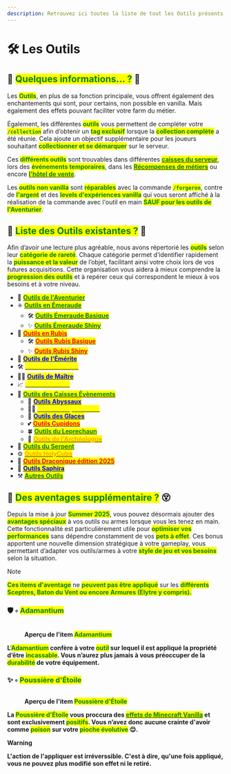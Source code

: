 ```yaml
---
description: Retrouvez ici toutes la liste de tout les Outils présents sur le serveur.
---
```


# 🛠️ Les Outils

## 💠 <mark style="color:green;">Quelques informations... ?</mark> 📃

Les <mark style="color:green;">**Outils**</mark>, en plus de sa fonction principale, vous offrent également des enchantements qui sont, pour certains, non possible en vanilla. Mais également des effets pouvant faciliter votre farm du métier.

Également, les différentes <mark style="color:green;">**outils**</mark> vous permettent de compléter votre **<mark style="color:green;">`/collection`</mark>** afin d’obtenir un <mark style="color:green;">**tag exclusif**</mark> lorsque la <mark style="color:green;">**collection complète**</mark> a été réunie. Cela ajoute un objectif supplémentaire pour les joueurs souhaitant <mark style="color:green;">**collectionner et se démarquer**</mark> sur le serveur.

Ces <mark style="color:green;">**différents outils**</mark> sont trouvables dans différentes [<mark style="color:green;">**caisses du serveur**</mark>](https://wiki.evolucraft.fr/le-gameplay/les-caisses), lors des <mark style="color:green;">**événements temporaires**</mark>, dans les [<mark style="color:green;">**Récompenses de métiers**</mark>](https://wiki.evolucraft.fr/le-gameplay/les-metiers#progression) ou encore [<mark style="color:green;">**l'hôtel de vente**</mark>](https://wiki.evolucraft.fr/le-gameplay/le-commerce#hotel-des-ventes).

Les <mark style="color:green;">**outils non vanilla**</mark> sont <mark style="color:green;">**réparables**</mark> avec la commande <mark style="color:green;">**`/forgeron`**</mark>, contre de <mark style="color:green;">**l'argent**</mark> et des <mark style="color:green;">**levels d'expériences vanilla**</mark> qui vous seront affiché à la réalisation de la commande avec l'outil en main <mark style="color:green;">**SAUF pour les outils de l'Aventurier**</mark>.

## 💠 <mark style="color:green;">Liste des Outils existantes ?</mark> 📑

Afin d’avoir une lecture plus agréable, nous avons répertorié les <mark style="color:green;">**outils**</mark> selon leur <mark style="color:green;">**catégorie de rareté**</mark>. Chaque catégorie permet d’identifier rapidement la <mark style="color:green;">**puissance et la valeur**</mark> de l’objet, facilitant ainsi votre choix lors de vos futures acquisitions. Cette organisation vous aidera à mieux comprendre la <mark style="color:green;">**progression des outils**</mark> et à repérer ceux qui correspondent le mieux à vos besoins et à votre niveau.  

* 🤠 [<mark style="color:green;"><strong>Outils de l'Aventurier</strong></mark>](https://wiki.evolucraft.fr/codex/outils/aventurier)
* ✳️ [<mark style="color:green;"><strong>Outils en Émeraude</strong></mark>](https://wiki.evolucraft.fr/codex/outils/emeraude)
  * 🛠️ [<mark style="color:green;"><strong>Outils Émeraude Basique</strong></mark>](https://wiki.evolucraft.fr/codex/outils/emeraude#outils-en-émeraude)
  * ✨ [<mark style="color:green;"><strong>Outils Émeraude Shiny</strong></mark>](https://wiki.evolucraft.fr/codex/outils/emeraude#outils-en-émeraude-shiny)
* 🔻 [<mark style="color:red;"><strong>Outils en Rubis</strong></mark>](https://wiki.evolucraft.fr/codex/outils/rubis)
  * 🛠️ [<mark style="color:red;"><strong>Outils Rubis Basique</strong></mark>](https://wiki.evolucraft.fr/codex/outils/emeraude#outils-en-rubis)
  * ✨ [<mark style="color:red;"><strong>Outils Rubis Shiny</strong></mark>](https://wiki.evolucraft.fr/codex/outils/emeraude#outils-en-rubis-shiny)
* 💎 [<mark style="color:blue;"><strong>Outils de l'Émérite</strong></mark>](https://wiki.evolucraft.fr/codex/outils/emerite)
* 🛠️ [<mark style="color:yellow;"><strong>Outils des Métiers</strong></mark>](https://wiki.evolucraft.fr/codex/outils/metiers)
* 👨‍🎓 [<mark style="color:blue;"><strong>Outils de Maître</strong></mark>](https://wiki.evolucraft.fr/codex/outils/maitre)
* 📈 [<mark style="color:yellow;"><strong>Outils Évolutifs</strong></mark>](https://wiki.evolucraft.fr/codex/outils/evolutive)
* 🎁 [<mark style="color:green;"><strong>Outils des Caisses Évènements</strong></mark>](https://wiki.evolucraft.fr/codex/outils/caisses)
  * 🌊 [<mark style="color:blue;"><strong>Outils Abyssaux</strong></mark>](https://wiki.evolucraft.fr/codex/outils/caisses#outils-abyssaux)
  * 🏴‍☠️ [<mark style="color:yellow;"><strong>Outils Conquistadors</strong></mark>](https://wiki.evolucraft.fr/codex/outils/caisses#outils-conquistadors)
  * 🧊 [<mark style="color:blue;"><strong>Outils des Glaces</strong></mark>](https://wiki.evolucraft.fr/codex/outils/caisses#outils-des-glaces)
  * 💕 [<mark style="color:red;"><strong>Outils Cupidons</strong></mark>](https://wiki.evolucraft.fr/codex/outils/caisses#outils-cupidon)
  * 🍀 [<mark style="color:green;"><strong>Outils du Leprechaun</strong></mark>](https://wiki.evolucraft.fr/codex/outils/caisses#outils-du-leprechaun)
  * 🦴 [<mark style="color:orange;"><strong>Outils de l'Archéologue</strong></mark>](https://wiki.evolucraft.fr/codex/outils/caisses#outils-de-larchéologue)
* 🐍 [<mark style="color:green;"><strong>Outils du Serpent</strong></mark>](https://wiki.evolucraft.fr/codex/outils/serpent)
* ⚙️ [<mark style="color:orange;"><strong>Outils HolyCube</strong></mark>](https://wiki.evolucraft.fr/codex/outils/holycube)
* 🐲 [<mark style="color:red;"><strong>Outils Draconique édition 2025</strong></mark>](https://wiki.evolucraft.fr/codex/outils/draconique2025)
* 🐉 [<mark style="color:blue;"><strong>Outils Saphira</strong></mark>](https://wiki.evolucraft.fr/codex/outils/saphira)
* ⚒️ [<mark style="color:green;"><strong>Autres Outils</strong></mark>](https://wiki.evolucraft.fr/codex/outils/?)

## 💠 <mark style="color:green;">Des aventages supplémentaire ?</mark> 😵

Depuis la mise à jour <mark style="color:green;">**Summer 2025**</mark>, vous pouvez désormais ajouter des <mark style="color:green;">**avantages spéciaux**</mark> à vos outils ou armes lorsque vous les tenez en main. Cette fonctionnalité est particulièrement utile pour <mark style="color:green;">**optimiser vos performances**</mark> sans dépendre constamment de vos <mark style="color:green;">**pets à effet**</mark>. Ces bonus apportent une nouvelle dimension stratégique à votre gameplay, vous permettant d’adapter vos outils/armes à votre <mark style="color:green;">**style de jeu et vos besoins**</mark> selon la situation.

> [!NOTE]
> <mark style="color:green;"><strong>Ces items d'aventage</strong></mark> ne <mark style="color:green;"><strong>peuvent pas être appliqué</strong></mark> sur les <mark style="color:green;"><strong>différents Sceptres, <mark style="color:green;"><strong>Baton du Vent</strong></mark> ou encore <mark style="color:green;"><strong>Armures</strong></mark> (Elytre y compris). 

### 🛡️ ◦ <mark style="color:green;">Adamantium</mark>
<figure align="left"><img src="../.gitbook/assets/Codex/Outils/Adamantium.png" alt=""><figcaption><p><strong>Aperçu de l'item <mark style="color:green;">Adamantium</mark></strong></p></figcaption></figure>

L’<mark style="color:green;">**Adamantium**</mark> confère à votre <mark style="color:green;">**outil**</mark> sur lequel il est appliqué la propriété d’être <mark style="color:green;">**incassable**</mark>. Vous n’aurez plus jamais à vous préoccuper de la <mark style="color:green;">**durabilité**</mark> de votre équipement.

### ✨ ◦ <mark style="color:green;">Poussière d'Étoile</mark>
<figure align="left"><img src="../.gitbook/assets/Codex/Outils/PoussiereEtoile.png" alt=""><figcaption><p><strong>Aperçu de l'item <mark style="color:green;">Poussière d'Étoile</mark></strong></p></figcaption></figure>

La <mark style="color:green;">**Poussière d'Étoile**</mark> vous proccura des [<mark style="color:green;">**effets de Minecraft Vanilla**</mark>](https://fr.minecraft.wiki/w/Effet) et sont exclusivement <mark style="color:green;">**positifs**</mark>. Vous n’avez donc aucune crainte d'avoir comme <mark style="color:green;">**poison**</mark> sur votre <mark style="color:green;">**pioche évolutive**</mark> 😌.

> [!WARNING]
> L'action de l'appliquer est irréverssible. C'est à dire, qu'une fois appliqué, vous ne pouvez plus modifié son effet ni le retiré.



